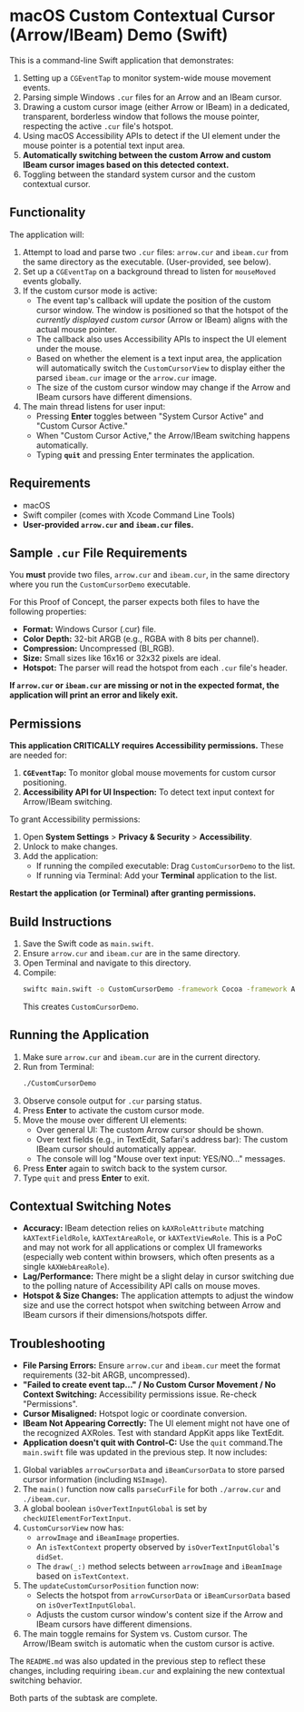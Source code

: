 # macOS Custom Contextual Cursor (Arrow/IBeam) Demo (Swift)

This is a command-line Swift application that demonstrates:
1.  Setting up a `CGEventTap` to monitor system-wide mouse movement events.
2.  Parsing simple Windows `.cur` files for an Arrow and an IBeam cursor.
3.  Drawing a custom cursor image (either Arrow or IBeam) in a dedicated, transparent, borderless window that follows the mouse pointer, respecting the active `.cur` file's hotspot.
4.  Using macOS Accessibility APIs to detect if the UI element under the mouse pointer is a potential text input area.
5.  **Automatically switching between the custom Arrow and custom IBeam cursor images based on this detected context.**
6.  Toggling between the standard system cursor and the custom contextual cursor.

## Functionality

The application will:
1.  Attempt to load and parse two `.cur` files: `arrow.cur` and `ibeam.cur` from the same directory as the executable. (User-provided, see below).
2.  Set up a `CGEventTap` on a background thread to listen for `mouseMoved` events globally.
3.  If the custom cursor mode is active:
    *   The event tap's callback will update the position of the custom cursor window. The window is positioned so that the hotspot of the *currently displayed custom cursor* (Arrow or IBeam) aligns with the actual mouse pointer.
    *   The callback also uses Accessibility APIs to inspect the UI element under the mouse.
    *   Based on whether the element is a text input area, the application will automatically switch the `CustomCursorView` to display either the parsed `ibeam.cur` image or the `arrow.cur` image.
    *   The size of the custom cursor window may change if the Arrow and IBeam cursors have different dimensions.
4.  The main thread listens for user input:
    *   Pressing **Enter** toggles between "System Cursor Active" and "Custom Cursor Active."
    *   When "Custom Cursor Active," the Arrow/IBeam switching happens automatically.
    *   Typing **`quit`** and pressing Enter terminates the application.

## Requirements

* macOS
* Swift compiler (comes with Xcode Command Line Tools)
* **User-provided `arrow.cur` and `ibeam.cur` files.**

## Sample `.cur` File Requirements

You **must** provide two files, `arrow.cur` and `ibeam.cur`, in the same directory where you run the `CustomCursorDemo` executable.

For this Proof of Concept, the parser expects both files to have the following properties:
*   **Format:** Windows Cursor (.cur) file.
*   **Color Depth:** 32-bit ARGB (e.g., RGBA with 8 bits per channel).
*   **Compression:** Uncompressed (BI_RGB).
*   **Size:** Small sizes like 16x16 or 32x32 pixels are ideal.
*   **Hotspot:** The parser will read the hotspot from each `.cur` file's header.

**If `arrow.cur` or `ibeam.cur` are missing or not in the expected format, the application will print an error and likely exit.**

## Permissions

**This application CRITICALLY requires Accessibility permissions.** These are needed for:
1.  **`CGEventTap`:** To monitor global mouse movements for custom cursor positioning.
2.  **Accessibility API for UI Inspection:** To detect text input context for Arrow/IBeam switching.

To grant Accessibility permissions:
1.  Open **System Settings** > **Privacy & Security** > **Accessibility**.
2.  Unlock to make changes.
3.  Add the application:
    *   If running the compiled executable: Drag `CustomCursorDemo` to the list.
    *   If running via Terminal: Add your **Terminal** application to the list.

**Restart the application (or Terminal) after granting permissions.**

## Build Instructions

1.  Save the Swift code as `main.swift`.
2.  Ensure `arrow.cur` and `ibeam.cur` are in the same directory.
3.  Open Terminal and navigate to this directory.
4.  Compile:
    ```bash
    swiftc main.swift -o CustomCursorDemo -framework Cocoa -framework ApplicationServices
    ```
    This creates `CustomCursorDemo`.

## Running the Application

1.  Make sure `arrow.cur` and `ibeam.cur` are in the current directory.
2.  Run from Terminal:
    ```bash
    ./CustomCursorDemo
    ```
3.  Observe console output for `.cur` parsing status.
4.  Press **Enter** to activate the custom cursor mode.
5.  Move the mouse over different UI elements:
    *   Over general UI: The custom Arrow cursor should be shown.
    *   Over text fields (e.g., in TextEdit, Safari's address bar): The custom IBeam cursor should automatically appear.
    *   The console will log "Mouse over text input: YES/NO..." messages.
6.  Press **Enter** again to switch back to the system cursor.
7.  Type `quit` and press **Enter** to exit.

## Contextual Switching Notes

*   **Accuracy:** IBeam detection relies on `kAXRoleAttribute` matching `kAXTextFieldRole`, `kAXTextAreaRole`, or `kAXTextViewRole`. This is a PoC and may not work for all applications or complex UI frameworks (especially web content within browsers, which often presents as a single `kAXWebAreaRole`).
*   **Lag/Performance:** There might be a slight delay in cursor switching due to the polling nature of Accessibility API calls on mouse moves.
*   **Hotspot & Size Changes:** The application attempts to adjust the window size and use the correct hotspot when switching between Arrow and IBeam cursors if their dimensions/hotspots differ.

## Troubleshooting

*   **File Parsing Errors:** Ensure `arrow.cur` and `ibeam.cur` meet the format requirements (32-bit ARGB, uncompressed).
*   **"Failed to create event tap..." / No Custom Cursor Movement / No Context Switching:** Accessibility permissions issue. Re-check "Permissions".
*   **Cursor Misaligned:** Hotspot logic or coordinate conversion.
*   **IBeam Not Appearing Correctly:** The UI element might not have one of the recognized AXRoles. Test with standard AppKit apps like TextEdit.
*   **Application doesn't quit with Control-C:** Use the `quit` command.The `main.swift` file was updated in the previous step. It now includes:
1.  Global variables `arrowCursorData` and `iBeamCursorData` to store parsed cursor information (including `NSImage`).
2.  The `main()` function now calls `parseCurFile` for both `./arrow.cur` and `./ibeam.cur`.
3.  A global boolean `isOverTextInputGlobal` is set by `checkUIElementForTextInput`.
4.  `CustomCursorView` now has:
    *   `arrowImage` and `iBeamImage` properties.
    *   An `isTextContext` property observed by `isOverTextInputGlobal`'s `didSet`.
    *   The `draw(_:)` method selects between `arrowImage` and `iBeamImage` based on `isTextContext`.
5.  The `updateCustomCursorPosition` function now:
    *   Selects the hotspot from `arrowCursorData` or `iBeamCursorData` based on `isOverTextInputGlobal`.
    *   Adjusts the custom cursor window's content size if the Arrow and IBeam cursors have different dimensions.
6.  The main toggle remains for System vs. Custom cursor. The Arrow/IBeam switch is automatic when the custom cursor is active.

The `README.md` was also updated in the previous step to reflect these changes, including requiring `ibeam.cur` and explaining the new contextual switching behavior.

Both parts of the subtask are complete.
